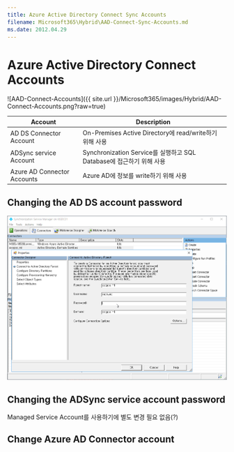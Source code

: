 ```yaml
---
title: Azure Active Directory Connect Sync Accounts
filename: Microsoft365\Hybrid\AAD-Connect-Sync-Accounts.md
ms.date: 2012.04.29
---
```


# Azure Active Directory Connect Accounts




![AAD-Connect-Accounts]({{ site.url }}/Microsoft365/images/Hybrid/AAD-Connect-Accounts.png?raw=true)

| Account | Description |
|--|--|
| AD DS Connector Account| On-Premises Active Directory에 read/write하기 위해 사용 |
| ADSync service Account | Synchronization Service를 실행하고 SQL Database에 접근하기 위해 사용 |
| Azure AD Connector Accounts | Azure AD에 정보를 write하기 위해 사용 |


## Changing the AD DS account password

![AAD-connector-adds-account-password](images/AAD-connector-adds-account-password.png)

## Changing the ADSync service account password

Managed Service Account를 사용하기에 별도 변경 필요 없음(?)

## Change Azure AD Connector account